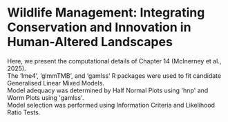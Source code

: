 # Wildlife Management: Integrating Conservation and Innovation in Human-Altered Landscapes

Here, we present the computational details of Chapter 14 (McInerney et al., 2025).    
The ‘lme4’, ‘glmmTMB’, and ‘gamlss’ R packages were used to fit candidate Generalised Linear Mixed Models.      
Model adequacy was determined by Half Normal Plots using 'hnp' and Worm Plots using 'gamlss'.   
Model selection was performed using Information Criteria and Likelihood Ratio Tests.    
